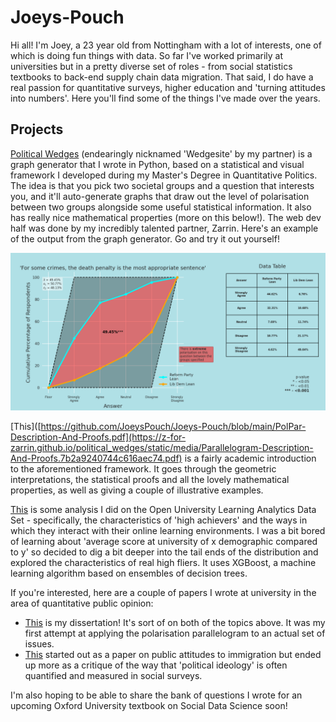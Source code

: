 # Joeys-Pouch

Hi all! I'm Joey, a 23 year old from Nottingham with a lot of interests, one of which is doing fun things with data. So far I've worked primarily at universities but in a pretty diverse set of roles - from social statistics textbooks to back-end supply chain data migration. That said, I do have a real passion for quantitative surveys, higher education and 'turning attitudes into numbers'. Here you'll find some of the things I've made over the years. 


## Projects

[Political Wedges](https://z-for-zarrin.github.io/political_wedges/) (endearingly nicknamed 'Wedgesite' by my partner) is a graph generator that I wrote in Python, based on a statistical and visual framework I developed during my Master's Degree in Quantitative Politics. The idea is that you pick two societal groups and a question that interests you, and it'll auto-generate graphs that draw out the level of polarisation between two groups alongside some useful statistical information. It also has really nice mathematical properties (more on this below!). The web dev half was done by my incredibly talented partner, Zarrin. 
Here's an example of the output from the graph generator. Go and try it out yourself!

![Example of an output from the Political Wedge Graph Generator](wedge_example.jpg)

[This]([https://github.com/JoeysPouch/Joeys-Pouch/blob/main/PolPar-Description-And-Proofs.pdf](https://z-for-zarrin.github.io/political_wedges/static/media/Parallelogram-Description-And-Proofs.7b2a9240744c616aec74.pdf) is a fairly academic introduction to the aforementioned framework. It goes through the geometric interpretations, the statistical proofs and all the lovely mathematical properties, as well as giving a couple of illustrative examples.

[This](https://github.com/JoeysPouch/OULA-XGBoost/blob/main/Jupyter%20Notebook.ipynb) is some analysis I did on the Open University Learning Analytics Data Set - specifically, the characteristics of 'high achievers' and the ways in which they interact with their online learning environments. I was a bit bored of learning about 'average score at university of x demographic compared to y' so decided to dig a bit deeper into the tail ends of the distribution and explored the characteristics of real high fliers. It uses XGBoost, a machine learning algorithm based on ensembles of decision trees.

If you're interested, here are a couple of papers I wrote at university in the area of quantitative public opinion: 

- [This](https://github.com/JoeysPouch/Joeys-Pouch/blob/main/MA-Dissertation.pdf) is my dissertation! It's sort of on both of the topics above. It was my first attempt at applying the polarisation parallelogram to an actual set of issues.
- [This](https://github.com/yourusername/yourrepositoryname/blob/Migration-Attitudes-And-Critique-Of-BSA-Quant-Scale/.pdf) started out as a paper on public attitudes to immigration but ended up more as a critique of the way that 'political ideology' is often quantified and measured in social surveys.

I'm also hoping to be able to share the bank of questions I wrote for an upcoming Oxford University textbook on Social Data Science soon!
